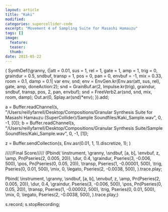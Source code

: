 ```yaml
---
layout: article
title: "Kaki"
modified:
categories: supercollider-code
excerpt: "Movement 4 of Sampling Suite for Masashi Hamauzu"
tags: []
image:
  feature:
  teaser:
  thumb:
date: 2015-05-22
---
```


(
SynthDef(\granny, {|att = 0.01, sus = 1, rel = 1, gate = 1, amp = 1, trig = 0, graindur = 0.5, sndbuf, transp = 1, pos = 0, pan = 0, envbuf = -1, mix = 0.33, room = 0.1, damp = 0.1|
	var env, snd;
	env = EnvGen.kr(Env.asr(att, sus, rel), gate, amp, doneAction:2);
	snd = GrainBuf.ar(2, Impulse.kr(trig), graindur, sndbuf, transp, pos, 2, pan, envbuf);
	snd = FreeVerb2.ar(snd, snd, mix, room, damp);
	Out.ar(0, Splay.ar(snd)*env);
}).add;

a = Buffer.readChannel(s, "/Users/reillyfarrell/Desktop/Compositions/Granular Synthesis Suite for Masashi Hamauzu (SuperCollider)/Sample Soundfiles/Kaki_Sample.wav", 0, -1, [0]);
b = Buffer.readChannel(s, "/Users/reillyfarrell/Desktop/Compositions/Granular Synthesis Suite/Sample Soundfiles/Kaki_Sample.wav", 0, -1, [1]);

z = Buffer.sendCollection(s, Env.asr(0.01, 1, 1).discretize, 1);
)

/////Final Score/////
(Pbind(
	\instrument, \granny,
	\sndbuf, [a, b],
	\envbuf, z,
	\amp, Pn(Pseries(2, 0.005, 20)),
	\dur, 0.4,
	\graindur, Pseries(3, -0.006, 500),
	\pos, Pn(Pseries(0, 0.05, 20)),
	\transp, Pseries(1, -0.00001, 500),
	\trig, Pseries(0, 0.01, 500),
	\mix, 0,
	\legato, Pseries(2, -0.0038, 500),
).trace.play;

Pbind(
	\instrument, \granny,
	\sndbuf, [a, b],
	\envbuf, z,
	\amp, Pn(Pseries(2, 0.005, 20)),
	\dur, 0.4,
	\graindur, Pseries(3, -0.006, 500),
	\pos, Pn(Pseries(0, 0.05, 20)),
	\transp, Pseries(1, -0.00002, 500),
	\trig, Pseries(0, 0.01, 500),
	\mix, 0,
	\legato, Pseries(2, -0.0038, 500),
).trace.play;)

s.record;
s.stopRecording;
